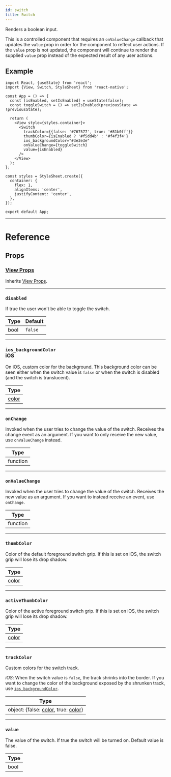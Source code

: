 ```yaml
---
id: switch
title: Switch
---
```


Renders a boolean input.

This is a controlled component that requires an `onValueChange` callback that updates the `value` prop in order for the component to reflect user actions. If the `value` prop is not updated, the component will continue to render the supplied `value` prop instead of the expected result of any user actions.

## Example

```SnackPlayer name=Switch&supportedPlatforms=android,ios
import React, {useState} from 'react';
import {View, Switch, StyleSheet} from 'react-native';

const App = () => {
  const [isEnabled, setIsEnabled] = useState(false);
  const toggleSwitch = () => setIsEnabled(previousState => !previousState);

  return (
    <View style={styles.container}>
      <Switch
        trackColor={{false: '#767577', true: '#81b0ff'}}
        thumbColor={isEnabled ? '#f5dd4b' : '#f4f3f4'}
        ios_backgroundColor="#3e3e3e"
        onValueChange={toggleSwitch}
        value={isEnabled}
      />
    </View>
  );
};

const styles = StyleSheet.create({
  container: {
    flex: 1,
    alignItems: 'center',
    justifyContent: 'center',
  },
});

export default App;
```

---

# Reference

## Props

### [View Props](view.md#props)

Inherits [View Props](view.md#props).

---

### `disabled`

If true the user won't be able to toggle the switch.

| Type | Default |
| ---- | ------- |
| bool | `false` |

---

### `ios_backgroundColor` <div class="label ios">iOS</div>

On iOS, custom color for the background. This background color can be seen either when the switch value is `false` or when the switch is disabled (and the switch is translucent).

| Type               |
| ------------------ |
| [color](colors.md) |

---

### `onChange`

Invoked when the user tries to change the value of the switch. Receives the change event as an argument. If you want to only receive the new value, use `onValueChange` instead.

| Type     |
| -------- |
| function |

---

### `onValueChange`

Invoked when the user tries to change the value of the switch. Receives the new value as an argument. If you want to instead receive an event, use `onChange`.

| Type     |
| -------- |
| function |

---

### `thumbColor`

Color of the default foreground switch grip. If this is set on iOS, the switch grip will lose its drop shadow.

| Type               |
| ------------------ |
| [color](colors.md) |

---

### `activeThumbColor`

Color of the active foreground switch grip. If this is set on iOS, the switch grip will lose its drop shadow.

| Type               |
| ------------------ |
| [color](colors.md) |

---

### `trackColor`

Custom colors for the switch track.

_iOS_: When the switch value is `false`, the track shrinks into the border. If you want to change the color of the background exposed by the shrunken track, use [`ios_backgroundColor`](switch.md#ios_backgroundColor).

| Type                                                          |
| ------------------------------------------------------------- |
| object: {false: [color](colors.md), true: [color](colors.md)} |

---

### `value`

The value of the switch. If true the switch will be turned on. Default value is false.

| Type |
| ---- |
| bool |

